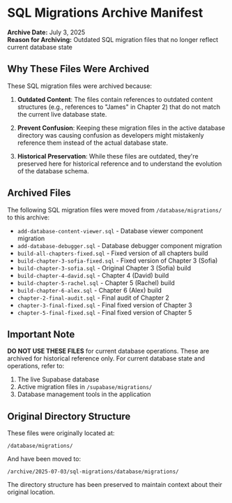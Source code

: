 # SQL Migrations Archive Manifest

**Archive Date:** July 3, 2025  
**Reason for Archiving:** Outdated SQL migration files that no longer reflect current database state

## Why These Files Were Archived

These SQL migration files were archived because:

1. **Outdated Content**: The files contain references to outdated content structures (e.g., references to "James" in Chapter 2) that do not match the current live database state.

2. **Prevent Confusion**: Keeping these migration files in the active database directory was causing confusion as developers might mistakenly reference them instead of the actual database state.

3. **Historical Preservation**: While these files are outdated, they're preserved here for historical reference and to understand the evolution of the database schema.

## Archived Files

The following SQL migration files were moved from `/database/migrations/` to this archive:

- `add-database-content-viewer.sql` - Database viewer component migration
- `add-database-debugger.sql` - Database debugger component migration  
- `build-all-chapters-fixed.sql` - Fixed version of all chapters build
- `build-chapter-3-sofia-fixed.sql` - Fixed version of Chapter 3 (Sofia)
- `build-chapter-3-sofia.sql` - Original Chapter 3 (Sofia) build
- `build-chapter-4-david.sql` - Chapter 4 (David) build
- `build-chapter-5-rachel.sql` - Chapter 5 (Rachel) build
- `build-chapter-6-alex.sql` - Chapter 6 (Alex) build
- `chapter-2-final-audit.sql` - Final audit of Chapter 2
- `chapter-3-final-fixed.sql` - Final fixed version of Chapter 3
- `chapter-5-final-fixed.sql` - Final fixed version of Chapter 5

## Important Note

**DO NOT USE THESE FILES** for current database operations. These are archived for historical reference only. For current database state and operations, refer to:

1. The live Supabase database
2. Active migration files in `/supabase/migrations/`
3. Database management tools in the application

## Original Directory Structure

These files were originally located at:
```
/database/migrations/
```

And have been moved to:
```
/archive/2025-07-03/sql-migrations/database/migrations/
```

The directory structure has been preserved to maintain context about their original location.